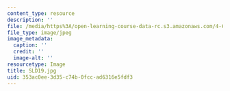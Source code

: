 ```yaml
---
content_type: resource
description: ''
file: /media/https%3A/open-learning-course-data-rc.s3.amazonaws.com/4-614-religious-architecture-and-islamic-cultures-fall-2002/353ac0ee3d35c74b0fccad6316e5fdf3_SLD19.jpg
file_type: image/jpeg
image_metadata:
  caption: ''
  credit: ''
  image-alt: ''
resourcetype: Image
title: SLD19.jpg
uid: 353ac0ee-3d35-c74b-0fcc-ad6316e5fdf3
---
```

